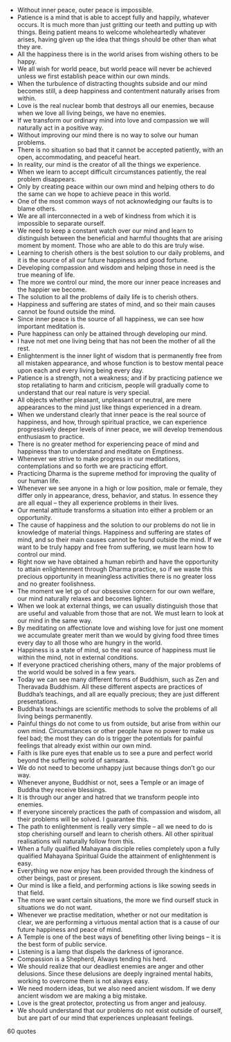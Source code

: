  - Without inner peace, outer peace is impossible.
 - Patience is a mind that is able to accept fully and happily, whatever occurs. It is much more than just gritting our teeth and putting up with things. Being patient means to welcome wholeheartedly whatever arises, having given up the idea that things should be other than what they are.
 - All the happiness there is in the world arises from wishing others to be happy.
 - We all wish for world peace, but world peace will never be achieved unless we first establish peace within our own minds.
 - When the turbulence of distracting thoughts subside and our mind becomes still, a deep happiness and contentment naturally arises from within.
 - Love is the real nuclear bomb that destroys all our enemies, because when we love all living beings, we have no enemies.
 - If we transform our ordinary mind into love and compassion we will naturally act in a positive way.
 - Without improving our mind there is no way to solve our human problems.
 - There is no situation so bad that it cannot be accepted patiently, with an open, accommodating, and peaceful heart.
 - In reality, our mind is the creator of all the things we experience.
 - When we learn to accept difficult circumstances patiently, the real problem disappears.
 - Only by creating peace within our own mind and helping others to do the same can we hope to achieve peace in this world.
 - One of the most common ways of not acknowledging our faults is to blame others.
 - We are all interconnected in a web of kindness from which it is impossible to separate ourself.
 - We need to keep a constant watch over our mind and learn to distinguish between the beneficial and harmful thoughts that are arising moment by moment. Those who are able to do this are truly wise.
 - Learning to cherish others is the best solution to our daily problems, and it is the source of all our future happiness and good fortune.
 - Developing compassion and wisdom and helping those in need is the true meaning of life.
 - The more we control our mind, the more our inner peace increases and the happier we become.
 - The solution to all the problems of daily life is to cherish others.
 - Happiness and suffering are states of mind, and so their main causes cannot be found outside the mind.
 - Since inner peace is the source of all happiness, we can see how important meditation is.
 - Pure happiness can only be attained through developing our mind.
 - I have not met one living being that has not been the mother of all the rest.
 - Enlightenment is the inner light of wisdom that is permanently free from all mistaken appearance, and whose function is to bestow mental peace upon each and every living being every day.
 - Patience is a strength, not a weakness; and if by practicing patience we stop retaliating to harm and criticism, people will gradually come to understand that our real nature is very special.
 - All objects whether pleasant, unpleasant or neutral, are mere appearances to the mind just like things experienced in a dream.
 - When we understand clearly that inner peace is the real source of happiness, and how, through spiritual practice, we can experience progressively deeper levels of inner peace, we will develop tremendous enthusiasm to practice.
 - There is no greater method for experiencing peace of mind and happiness than to understand and meditate on Emptiness.
 - Whenever we strive to make progress in our meditations, contemplations and so forth we are practicing effort.
 - Practicing Dharma is the supreme method for improving the quality of our human life.
 - Whenever we see anyone in a high or low position, male or female, they differ only in appearance, dress, behavior, and status. In essence they are all equal – they all experience problems in their lives.
 - Our mental attitude transforms a situation into either a problem or an opportunity.
 - The cause of happiness and the solution to our problems do not lie in knowledge of material things. Happiness and suffering are states of mind, and so their main causes cannot be found outside the mind. If we want to be truly happy and free from suffering, we must learn how to control our mind.
 - Right now we have obtained a human rebirth and have the opportunity to attain enlightenment through Dharma practice, so if we waste this precious opportunity in meaningless activities there is no greater loss and no greater foolishness.
 - The moment we let go of our obsessive concern for our own welfare, our mind naturally relaxes and becomes lighter.
 - When we look at external things, we can usually distinguish those that are useful and valuable from those that are not. We must learn to look at our mind in the same way.
 - By meditating on affectionate love and wishing love for just one moment we accumulate greater merit than we would by giving food three times every day to all those who are hungry in the world.
 - Happiness is a state of mind, so the real source of happiness must lie within the mind, not in external conditions.
 - If everyone practiced cherishing others, many of the major problems of the world would be solved in a few years.
 - Today we can see many different forms of Buddhism, such as Zen and Theravada Buddhism. All these different aspects are practices of Buddha’s teachings, and all are equally precious; they are just different presentations.
 - Buddha’s teachings are scientific methods to solve the problems of all living beings permanently.
 - Painful things do not come to us from outside, but arise from within our own mind. Circumstances or other people have no power to make us feel bad; the most they can do is trigger the potentials for painful feelings that already exist within our own mind.
 - Faith is like pure eyes that enable us to see a pure and perfect world beyond the suffering world of samsara.
 - We do not need to become unhappy just because things don’t go our way.
 - Whenever anyone, Buddhist or not, sees a Temple or an image of Buddha they receive blessings.
 - It is through our anger and hatred that we transform people into enemies.
 - If everyone sincerely practices the path of compassion and wisdom, all their problems will be solved. I guarantee this.
 - The path to enlightenment is really very simple – all we need to do is stop cherishing ourself and learn to cherish others. All other spiritual realisations will naturally follow from this.
 - When a fully qualified Mahayana disciple relies completely upon a fully qualified Mahayana Spiritual Guide the attainment of enlightenment is easy.
 - Everything we now enjoy has been provided through the kindness of other beings, past or present.
 - Our mind is like a field, and performing actions is like sowing seeds in that field.
 - The more we want certain situations, the more we find ourself stuck in situations we do not want.
 - Whenever we practise meditation, whether or not our meditation is clear, we are performing a virtuous mental action that is a cause of our future happiness and peace of mind.
 - A Temple is one of the best ways of benefiting other living beings – it is the best form of public service.
 - Listening is a lamp that dispels the darkness of ignorance.
 - Compassion is a Shepherd, Always tending his herd.
 - We should realize that our deadliest enemies are anger and other delusions. Since these delusions are deeply ingrained mental habits, working to overcome them is not always easy.
 - We need modern ideas, but we also need ancient wisdom. If we deny ancient wisdom we are making a big mistake.
 - Love is the great protector, protecting us from anger and jealousy.
 - We should understand that our problems do not exist outside of ourself, but are part of our mind that experiences unpleasant feelings.

60 quotes